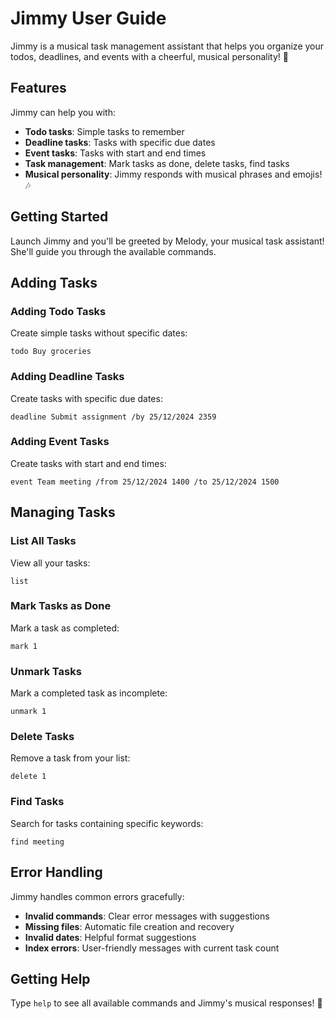 # Jimmy User Guide

Jimmy is a musical task management assistant that helps you organize your todos, deadlines, and events with a cheerful, musical personality! 🎵

## Features

Jimmy can help you with:
- **Todo tasks**: Simple tasks to remember
- **Deadline tasks**: Tasks with specific due dates
- **Event tasks**: Tasks with start and end times
- **Task management**: Mark tasks as done, delete tasks, find tasks
- **Musical personality**: Jimmy responds with musical phrases and emojis! 🎶

## Getting Started

Launch Jimmy and you'll be greeted by Melody, your musical task assistant! She'll guide you through the available commands.

## Adding Tasks

### Adding Todo Tasks
Create simple tasks without specific dates:
```
todo Buy groceries
```

### Adding Deadline Tasks
Create tasks with specific due dates:
```
deadline Submit assignment /by 25/12/2024 2359
```

### Adding Event Tasks
Create tasks with start and end times:
```
event Team meeting /from 25/12/2024 1400 /to 25/12/2024 1500
```

## Managing Tasks

### List All Tasks
View all your tasks:
```
list
```

### Mark Tasks as Done
Mark a task as completed:
```
mark 1
```

### Unmark Tasks
Mark a completed task as incomplete:
```
unmark 1
```

### Delete Tasks
Remove a task from your list:
```
delete 1
```

### Find Tasks
Search for tasks containing specific keywords:
```
find meeting
```

## Error Handling

Jimmy handles common errors gracefully:
- **Invalid commands**: Clear error messages with suggestions
- **Missing files**: Automatic file creation and recovery
- **Invalid dates**: Helpful format suggestions
- **Index errors**: User-friendly messages with current task count

## Getting Help

Type `help` to see all available commands and Jimmy's musical responses! 🎵